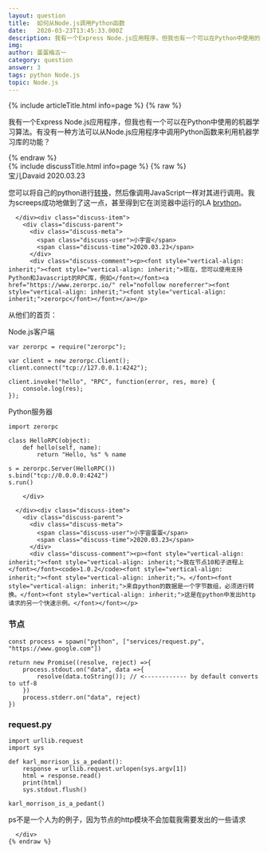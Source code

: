 ```yaml
---
layout: question
title:  如何从Node.js调用Python函数
date:   2020-03-23T13:45:33.000Z
description: 我有一个Express Node.js应用程序，但我也有一个可以在Python中使用的机器学习算法。有没有一种方法可以从Node.js应用程序中调用Pyt...
img: 
author: 蛋蛋梅古一
category: question
answer: 3
tags: python Node.js
topic: Node.js
---
```

<div class="article-root">
  <div class="article">
    {% include articleTitle.html info=page %}
    {% raw %}
    <div class="article-content"><p><font style="vertical-align: inherit;"><font style="vertical-align: inherit;">我有一个Express Node.js应用程序，但我也有一个可以在Python中使用的机器学习算法。</font><font style="vertical-align: inherit;">有没有一种方法可以从Node.js应用程序中调用Python函数来利用机器学习库的功能？</font></font></p></div>
    {% endraw %}
  </div>

  <div class="discuss-wrapper">
    {% include discussTitle.html info=page %}
    {% raw %}
    <div class="discuss-item">
        <div class="discuss-parent">
          <div class="discuss-meta">
            <span class="discuss-user">宝儿Davaid</span>
            <span class="discuss-time">2020.03.23</span>
          </div>
          <div class="discuss-comment"><p><font style="vertical-align: inherit;"><font style="vertical-align: inherit;">您可以将自己的python进行</font></font><a href="https://github.com/QQuick/Transcrypt" rel="nofollow noreferrer"><font style="vertical-align: inherit;"><font style="vertical-align: inherit;">转换</font></font></a><font style="vertical-align: inherit;"><font style="vertical-align: inherit;">，然后像调用JavaScript一样对其进行调用。</font><font style="vertical-align: inherit;">我为screeps成功地做到了这一点，甚至得到它在浏览器中运行的LA </font></font><a href="https://github.com/brython-dev/brython" rel="nofollow noreferrer"><font style="vertical-align: inherit;"><font style="vertical-align: inherit;">brython</font></font></a><font style="vertical-align: inherit;"><font style="vertical-align: inherit;">。</font></font></p></div>
        </div>
        
      </div><div class="discuss-item">
        <div class="discuss-parent">
          <div class="discuss-meta">
            <span class="discuss-user">小宇宙</span>
            <span class="discuss-time">2020.03.23</span>
          </div>
          <div class="discuss-comment"><p><font style="vertical-align: inherit;"><font style="vertical-align: inherit;">现在，您可以使用支持Python和Javascript的RPC库，例如</font></font><a href="https://www.zerorpc.io/" rel="nofollow noreferrer"><font style="vertical-align: inherit;"><font style="vertical-align: inherit;">zerorpc</font></font></a></p>

<p><font style="vertical-align: inherit;"><font style="vertical-align: inherit;">从他们的首页：</font></font></p>

<p><font style="vertical-align: inherit;"><font style="vertical-align: inherit;">Node.js客户端</font></font></p>

<pre><code>var zerorpc = require("zerorpc");<font></font>
<font></font>
var client = new zerorpc.Client();<font></font>
client.connect("tcp://127.0.0.1:4242");<font></font>
<font></font>
client.invoke("hello", "RPC", function(error, res, more) {<font></font>
    console.log(res);<font></font>
});<font></font>
</code></pre>

<p><font style="vertical-align: inherit;"><font style="vertical-align: inherit;">Python服务器</font></font></p>

<pre><code>import zerorpc<font></font>
<font></font>
class HelloRPC(object):<font></font>
    def hello(self, name):<font></font>
        return "Hello, %s" % name<font></font>
<font></font>
s = zerorpc.Server(HelloRPC())<font></font>
s.bind("tcp://0.0.0.0:4242")<font></font>
s.run()<font></font>
</code></pre></div>
        </div>
        
      </div><div class="discuss-item">
        <div class="discuss-parent">
          <div class="discuss-meta">
            <span class="discuss-user">小宇宙蛋蛋</span>
            <span class="discuss-time">2020.03.23</span>
          </div>
          <div class="discuss-comment"><p><font style="vertical-align: inherit;"><font style="vertical-align: inherit;">我在节点10和子进程上</font></font><code>1.0.2</code><font style="vertical-align: inherit;"><font style="vertical-align: inherit;">。</font><font style="vertical-align: inherit;">来自python的数据是一个字节数组，必须进行转换。</font><font style="vertical-align: inherit;">这是在python中发出http请求的另一个快速示例。</font></font></p>

<h3><font style="vertical-align: inherit;"><font style="vertical-align: inherit;">节点</font></font></h3>

<pre><code>const process = spawn("python", ["services/request.py", "https://www.google.com"])<font></font>
<font></font>
return new Promise((resolve, reject) =&gt;{<font></font>
    process.stdout.on("data", data =&gt;{<font></font>
        resolve(data.toString()); // &lt;------------ by default converts to utf-8<font></font>
    })<font></font>
    process.stderr.on("data", reject)<font></font>
})<font></font>
</code></pre>

<h3><font style="vertical-align: inherit;"><font style="vertical-align: inherit;">request.py</font></font></h3>

<pre><code>import urllib.request<font></font>
import sys<font></font>
<font></font>
def karl_morrison_is_a_pedant():   <font></font>
    response = urllib.request.urlopen(sys.argv[1])<font></font>
    html = response.read()<font></font>
    print(html)<font></font>
    sys.stdout.flush()<font></font>
<font></font>
karl_morrison_is_a_pedant()<font></font>
</code></pre>

<p><font style="vertical-align: inherit;"><font style="vertical-align: inherit;">ps不是一个人为的例子，因为节点的http模块不会加载我需要发出的一些请求</font></font></p></div>
        </div>
        
      </div>
    {% endraw %}
  </div>
<div>
